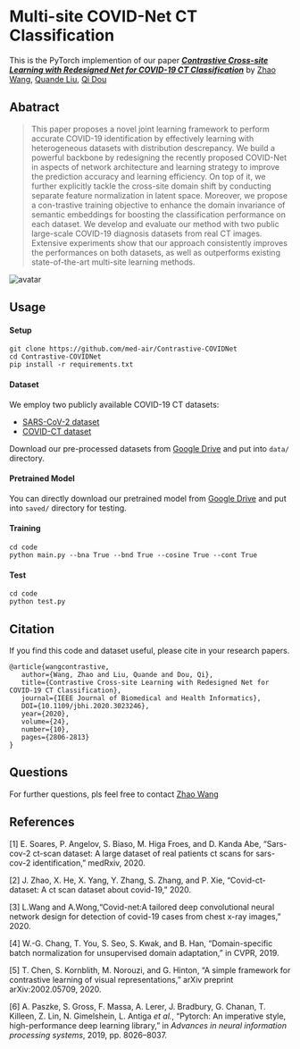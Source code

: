 # Multi-site COVID-Net CT Classification
This is the PyTorch implemention of our paper [***Contrastive Cross-site Learning with Redesigned Net for COVID-19 CT Classification***](https://arxiv.org/abs/2009.07652) by [Zhao Wang](http://kyfafyd.wang/), [Quande Liu](https://liuquande.github.io/), [Qi Dou](http://www.cse.cuhk.edu.hk/~qdou/)

## Abatract

> This paper proposes a novel joint learning framework to perform accurate COVID-19 identification by effectively learning with heterogeneous datasets with distribution descrepancy. We build a powerful backbone by redesigning the recently proposed COVID-Net in aspects of network architecture and learning strategy to improve the prediction accuracy and learning efficiency. On top of it, we further explicitly tackle the cross-site domain shift by conducting separate feature normalization in latent space. Moreover, we propose a con-trastive training objective to enhance the domain invariance of semantic embeddings for boosting the classification performance on each dataset. We develop and evaluate our method with two public large-scale COVID-19 diagnosis datasets from real CT images. Extensive experiments show that our approach consistently improves the performances on both datasets, as well as outperforms existing state-of-the-art multi-site learning methods.

![avatar](assets/framework.png)

## Usage

#### Setup

```shell
git clone https://github.com/med-air/Contrastive-COVIDNet
cd Contrastive-COVIDNet
pip install -r requirements.txt 
```

#### Dataset

We employ two publicly available COVID-19 CT datasets:

- [SARS-CoV-2 dataset](https://www.medrxiv.org/content/10.1101/2020.04.24.20078584v3)
- [COVID-CT dataset](http://arxiv.org/abs/2003.13865)

Download our pre-processed datasets from [Google Drive](https://drive.google.com/file/d/1JBp9RH9-yBEdtkNYDi6wWL79o62JD5Td/view?usp=sharing) and put into `data/` directory.

#### Pretrained Model

You can directly download our pretrained model from [Google Drive](https://drive.google.com/file/d/1ZwtxF4c_pvyv_uyE4Zx4_bNNHQx7Y_Ao/view?usp=sharing) and put into `saved/` directory for testing.

#### Training

```shell
cd code
python main.py --bna True --bnd True --cosine True --cont True
```

#### Test

```shell
cd code
python test.py
```

## Citation
If you find this code and dataset useful, please cite in your research papers.
```
@article{wangcontrastive,
   author={Wang, Zhao and Liu, Quande and Dou, Qi},
   title={Contrastive Cross-site Learning with Redesigned Net for COVID-19 CT Classification},
   journal={IEEE Journal of Biomedical and Health Informatics},
   DOI={10.1109/jbhi.2020.3023246},
   year={2020},
   volume={24},
   number={10},
   pages={2806-2813}
}
```


## Questions

For further questions, pls feel free to contact [Zhao Wang](mailto:kyfafyd@zju.edu.cn)

## References

[1] E. Soares, P. Angelov, S. Biaso, M. Higa Froes, and D. Kanda Abe, “Sars-cov-2 ct-scan dataset: A large dataset of real patients ct scans for sars-cov-2 identification,” medRxiv, 2020.

[2] J. Zhao, X. He, X. Yang, Y. Zhang, S. Zhang, and P. Xie, “Covid-ct-dataset: A ct scan dataset about covid-19,” 2020.

[3] L.Wang and A.Wong,“Covid-net:A tailored deep convolutional neural network design for detection of covid-19 cases from chest x-ray images,” 2020.

[4] W.-G. Chang, T. You, S. Seo, S. Kwak, and B. Han, “Domain-specific batch normalization for unsupervised domain adaptation,” in CVPR, 2019.

[5] T. Chen, S. Kornblith, M. Norouzi, and G. Hinton, “A simple framework for contrastive learning of visual representations,” arXiv preprint arXiv:2002.05709, 2020.

[6] A. Paszke, S. Gross, F. Massa, A. Lerer, J. Bradbury, G. Chanan, T. Killeen, Z. Lin, N. Gimelshein, L. Antiga *et al.*, “Pytorch: An imperative style, high-performance deep learning library,” in *Advances in neural information processing systems*, 2019, pp. 8026–8037.

